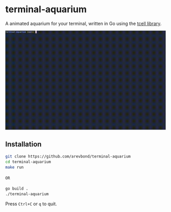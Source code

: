 # terminal-aquarium

A animated aquarium for your terminal, written in Go using the [tcell library](https://github.com/gdamore/tcell).

![Demo](demo.gif)

## Installation

```bash
git clone https://github.com/arevbond/terminal-aquarium
cd terminal-aquarium
make run 

OR

go build .
./terminal-aquarium
```

Press `Ctrl+C` or `q` to quit.